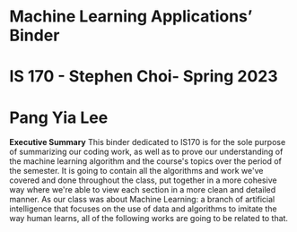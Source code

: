# Machine Learning Applications’ Binder
# IS 170 - Stephen Choi- Spring 2023
# Pang Yia Lee
**Executive Summary**
This binder dedicated to IS170 is for the sole purpose of summarizing our coding work, as well as to prove our understanding of the machine learning algorithm and the course's topics over the period of the semester. It is going to contain all the algorithms and work we've covered and done throughout the class, put together in a more cohesive way where we're able to view each section in a more clean and detailed manner. As our class was about Machine Learning: a branch of artificial intelligence that focuses on the use of data and algorithms to imitate the way human learns, all of the following works are going to be related to that.
